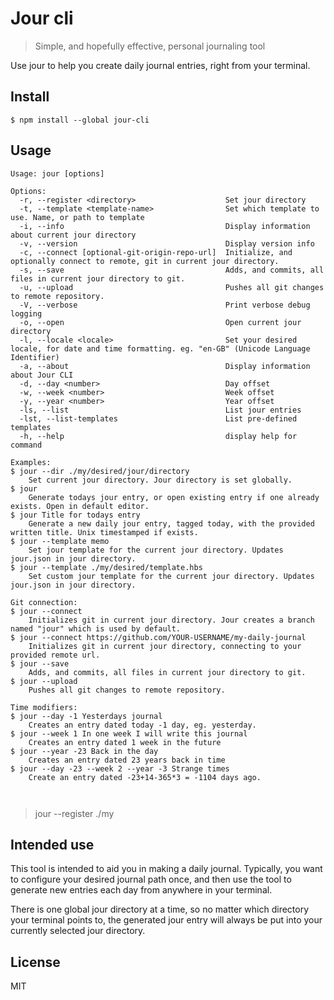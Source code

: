 # Jour cli

> Simple, and hopefully effective, personal journaling tool

Use jour to help you create daily journal entries, right from your terminal.

## Install

```
$ npm install --global jour-cli
```

## Usage

```
Usage: jour [options]

Options:
  -r, --register <directory>                    Set jour directory
  -t, --template <template-name>                Set which template to use. Name, or path to template
  -i, --info                                    Display information about current jour directory
  -v, --version                                 Display version info
  -c, --connect [optional-git-origin-repo-url]  Initialize, and optionally connect to remote, git in current jour directory.
  -s, --save                                    Adds, and commits, all files in current jour directory to git.
  -u, --upload                                  Pushes all git changes to remote repository.
  -V, --verbose                                 Print verbose debug logging
  -o, --open                                    Open current jour directory
  -l, --locale <locale>                         Set your desired locale, for date and time formatting. eg. "en-GB" (Unicode Language Identifier)
  -a, --about                                   Display information about Jour CLI
  -d, --day <number>                            Day offset
  -w, --week <number>                           Week offset
  -y, --year <number>                           Year offset
  -ls, --list                                   List jour entries
  -lst, --list-templates                        List pre-defined templates
  -h, --help                                    display help for command

Examples:
$ jour --dir ./my/desired/jour/directory
	Set current jour directory. Jour directory is set globally.
$ jour
	Generate todays jour entry, or open existing entry if one already exists. Open in default editor.
$ jour Title for todays entry
	Generate a new daily jour entry, tagged today, with the provided written title. Unix timestamped if exists.
$ jour --template memo
	Set jour template for the current jour directory. Updates jour.json in jour directory.
$ jour --template ./my/desired/template.hbs
	Set custom jour template for the current jour directory. Updates jour.json in jour directory.

Git connection:
$ jour --connect
	Initializes git in current jour directory. Jour creates a branch named "jour" which is used by default.
$ jour --connect https://github.com/YOUR-USERNAME/my-daily-journal
	Initializes git in current jour directory, connecting to your provided remote url.
$ jour --save
	Adds, and commits, all files in current jour directory to git.
$ jour --upload
	Pushes all git changes to remote repository.

Time modifiers:
$ jour --day -1 Yesterdays journal
	Creates an entry dated today -1 day, eg. yesterday.
$ jour --week 1 In one week I will write this journal
	Creates an entry dated 1 week in the future
$ jour --year -23 Back in the day
	Creates an entry dated 23 years back in time
$ jour --day -23 --week 2 --year -3 Strange times
	Create an entry dated -23+14-365*3 = -1104 days ago.



```


> jour --register ./my

## Intended use
This tool is intended to aid you in making a daily journal. Typically, you want to configure your desired journal path once, and then use the tool to generate new entries each day from anywhere in your terminal.

There is one global jour directory at a time, so no matter which directory your terminal points to, the generated jour entry will always be put into your currently selected jour directory.

## License
MIT
